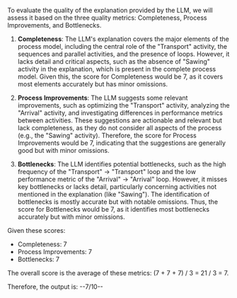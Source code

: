 To evaluate the quality of the explanation provided by the LLM, we will assess it based on the three quality metrics: Completeness, Process Improvements, and Bottlenecks.

1. **Completeness**: The LLM's explanation covers the major elements of the process model, including the central role of the "Transport" activity, the sequences and parallel activities, and the presence of loops. However, it lacks detail and critical aspects, such as the absence of "Sawing" activity in the explanation, which is present in the complete process model. Given this, the score for Completeness would be 7, as it covers most elements accurately but has minor omissions.

2. **Process Improvements**: The LLM suggests some relevant improvements, such as optimizing the "Transport" activity, analyzing the "Arrival" activity, and investigating differences in performance metrics between activities. These suggestions are actionable and relevant but lack completeness, as they do not consider all aspects of the process (e.g., the "Sawing" activity). Therefore, the score for Process Improvements would be 7, indicating that the suggestions are generally good but with minor omissions.

3. **Bottlenecks**: The LLM identifies potential bottlenecks, such as the high frequency of the "Transport" -> "Transport" loop and the low performance metric of the "Arrival" -> "Arrival" loop. However, it misses key bottlenecks or lacks detail, particularly concerning activities not mentioned in the explanation (like "Sawing"). The identification of bottlenecks is mostly accurate but with notable omissions. Thus, the score for Bottlenecks would be 7, as it identifies most bottlenecks accurately but with minor omissions.

Given these scores:
- Completeness: 7
- Process Improvements: 7
- Bottlenecks: 7

The overall score is the average of these metrics: (7 + 7 + 7) / 3 = 21 / 3 = 7.

Therefore, the output is: --7/10--